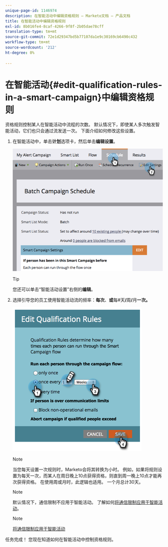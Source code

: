 ```yaml
---
unique-page-id: 1146974
description: 在智能活动中编辑资格规则 — Marketo文档 — 产品文档
title: 在智能活动中编辑资格规则
exl-id: 8b016fe4-8caf-4266-9f8f-2b05dae78cff
translation-type: tm+mt
source-git-commit: 72e1d29347bd5b77107da1e9c30169cb6490c432
workflow-type: tm+mt
source-wordcount: '212'
ht-degree: 0%

---
```


# 在智能活动{#edit-qualification-rules-in-a-smart-campaign}中编辑资格规则

资格规则控制某人在智能活动中流程的次数。 默认情况下，即使某人多次触发智能活动，它们也只会通过流发送一次。 下面介绍如何修改这些设置。

1. 在智能活动中，单击&#x200B;**计划**&#x200B;选项卡，然后单击&#x200B;**编辑设置**。

   ![](assets/programeditsettings-hands.png)

   >[!TIP]
   >
   >您还可以单击“智能活动设置”右侧的&#x200B;**编辑**。

1. 选择引导您的员工使用智能活动流的频率：**每次**、**或**&#x200B;每#天&#x200B;**/**&#x200B;周&#x200B;**/**&#x200B;月&#x200B;**一次。**

   ![](assets/edit-qualification-rules-in-a-smart-campaign.png)

   >[!NOTE]
   >
   >当您每天设置一次规则时，Marketo会将其转换为小时。 例如，如果将规则设置为每天一次，而某人在周日晚上10点获得资格，则直到周一晚上10点才能再次获得资格。 在使用周或月时，此逻辑也适用。 一个月总计30天。

   >[!NOTE]
   >
   >默认情况下，通信限制不应用于智能活动。 了解如何[将通信限制应用于智能活动](/help/marketo/product-docs/core-marketo-concepts/smart-campaigns/using-smart-campaigns/apply-communication-limits-to-smart-campaign.md)。

   >[!NOTE]
   >
   >[将通信限制应用于智能活动](/help/marketo/product-docs/core-marketo-concepts/smart-campaigns/using-smart-campaigns/apply-communication-limits-to-smart-campaign.md)

任务完成！ 您现在知道如何在智能活动中控制资格规则。
